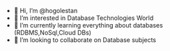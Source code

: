 - 👋 Hi, I’m @hogolestan
- 👀 I’m interested in Database Technologies World 
- 🌱 I’m currently learning everything about databases (RDBMS,NoSql,Cloud DBs)
- 💞️ I’m looking to collaborate on Database subjects


<!---
hogolestan/hogolestan is a ✨ special ✨ repository because its `README.md` (this file) appears on your GitHub profile.
You can click the Preview link to take a look at your changes.
--->
